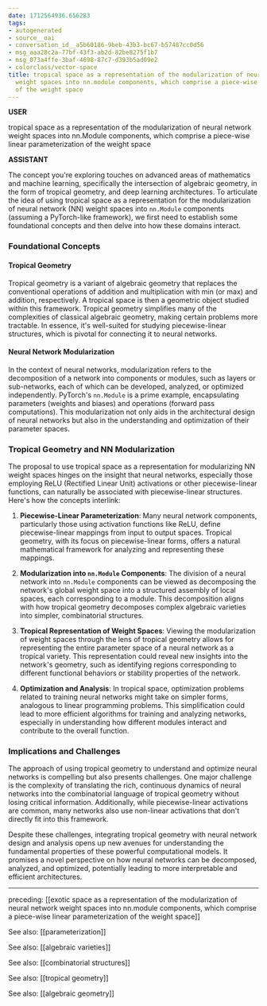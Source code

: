 ```yaml
---
date: 1712564936.656283
tags:
- autogenerated
- source__oai
- conversation_id__a5b60186-9beb-43b3-bc67-b57487cc0d56
- msg_aaa28c2a-77bf-43f3-ab2d-82be8275f1b7
- msg_073a4ffe-3baf-4698-87c7-d393b5ad09e2
- colorclass/vector-space
title: tropical space as a representation of the modularization of neural network
  weight spaces into nn.module components, which comprise a piece-wise linear parameterization
  of the weight space
---
```


**USER**

tropical space as a representation of the modularization of neural network weight spaces into nn.Module components, which comprise a piece-wise linear parameterization of the weight space


**ASSISTANT**

The concept you're exploring touches on advanced areas of mathematics and machine learning, specifically the intersection of algebraic geometry, in the form of tropical geometry, and deep learning architectures. To articulate the idea of using tropical space as a representation for the modularization of neural network (NN) weight spaces into `nn.Module` components (assuming a PyTorch-like framework), we first need to establish some foundational concepts and then delve into how these domains interact.

### Foundational Concepts

#### Tropical Geometry
Tropical geometry is a variant of algebraic geometry that replaces the conventional operations of addition and multiplication with min (or max) and addition, respectively. A tropical space is then a geometric object studied within this framework. Tropical geometry simplifies many of the complexities of classical algebraic geometry, making certain problems more tractable. In essence, it's well-suited for studying piecewise-linear structures, which is pivotal for connecting it to neural networks.

#### Neural Network Modularization
In the context of neural networks, modularization refers to the decomposition of a network into components or modules, such as layers or sub-networks, each of which can be developed, analyzed, or optimized independently. PyTorch's `nn.Module` is a prime example, encapsulating parameters (weights and biases) and operations (forward pass computations). This modularization not only aids in the architectural design of neural networks but also in the understanding and optimization of their parameter spaces.

### Tropical Geometry and NN Modularization

The proposal to use tropical space as a representation for modularizing NN weight spaces hinges on the insight that neural networks, especially those employing ReLU (Rectified Linear Unit) activations or other piecewise-linear functions, can naturally be associated with piecewise-linear structures. Here's how the concepts interlink:

1. **Piecewise-Linear Parameterization**: Many neural network components, particularly those using activation functions like ReLU, define piecewise-linear mappings from input to output spaces. Tropical geometry, with its focus on piecewise-linear forms, offers a natural mathematical framework for analyzing and representing these mappings.

2. **Modularization into `nn.Module` Components**: The division of a neural network into `nn.Module` components can be viewed as decomposing the network's global weight space into a structured assembly of local spaces, each corresponding to a module. This decomposition aligns with how tropical geometry decomposes complex algebraic varieties into simpler, combinatorial structures.

3. **Tropical Representation of Weight Spaces**: Viewing the modularization of weight spaces through the lens of tropical geometry allows for representing the entire parameter space of a neural network as a tropical variety. This representation could reveal new insights into the network's geometry, such as identifying regions corresponding to different functional behaviors or stability properties of the network.

4. **Optimization and Analysis**: In tropical space, optimization problems related to training neural networks might take on simpler forms, analogous to linear programming problems. This simplification could lead to more efficient algorithms for training and analyzing networks, especially in understanding how different modules interact and contribute to the overall function.

### Implications and Challenges

The approach of using tropical geometry to understand and optimize neural networks is compelling but also presents challenges. One major challenge is the complexity of translating the rich, continuous dynamics of neural networks into the combinatorial language of tropical geometry without losing critical information. Additionally, while piecewise-linear activations are common, many networks also use non-linear activations that don't directly fit into this framework.

Despite these challenges, integrating tropical geometry with neural network design and analysis opens up new avenues for understanding the fundamental properties of these powerful computational models. It promises a novel perspective on how neural networks can be decomposed, analyzed, and optimized, potentially leading to more interpretable and efficient architectures.


---

preceding: [[exotic space as a representation of the modularization of neural network weight spaces into nn.module components, which comprise a piece-wise linear parameterization of the weight space]]

See also: [[parameterization]]


See also: [[algebraic varieties]]


See also: [[combinatorial structures]]


See also: [[tropical geometry]]


See also: [[algebraic geometry]]